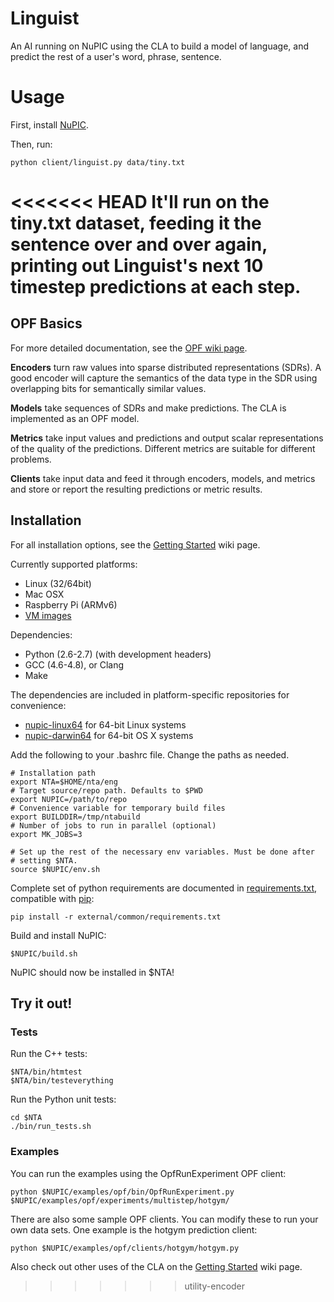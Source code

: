Linguist
========

An AI running on NuPIC using the CLA to build a model of language, and predict the rest of a user's word, phrase, sentence.

Usage
========

First, install [NuPIC](https://github.com/numenta/nupic).

Then, run:

    python client/linguist.py data/tiny.txt

<<<<<<< HEAD
It'll run on the tiny.txt dataset, feeding it the sentence over and over again, printing out Linguist's next 10 timestep predictions at each step.
=======
## OPF Basics

For more detailed documentation, see the [OPF wiki page](https://github.com/numenta/nupic/wiki/Online-Prediction-Framework).

__Encoders__ turn raw values into sparse distributed representations (SDRs).  A good encoder will capture the semantics of the data type in the SDR using overlapping bits for semantically similar values.

__Models__ take sequences of SDRs and make predictions.  The CLA is implemented as an OPF model.

__Metrics__ take input values and predictions and output scalar representations of the quality of the predictions.  Different metrics are suitable for different problems.

__Clients__ take input data and feed it through encoders, models, and metrics and store or report the resulting predictions or metric results.

## Installation

For all installation options, see the [Getting Started](https://github.com/numenta/nupic/wiki/Getting-Started) wiki page.

Currently supported platforms:
 * Linux (32/64bit)
 * Mac OSX
 * Raspberry Pi (ARMv6)
 * [VM images](https://github.com/numenta/nupic/wiki/Running-Nupic-in-a-Virtual-Machine)

Dependencies:
 * Python (2.6-2.7) (with development headers)
 * GCC (4.6-4.8), or Clang
 * Make

The dependencies are included in platform-specific repositories for convenience:

* [nupic-linux64](https://github.com/numenta/nupic-linux64) for 64-bit Linux systems
* [nupic-darwin64](https://github.com/numenta/nupic-darwin64) for 64-bit OS X systems

Add the following to your .bashrc file. Change the paths as needed.

    # Installation path
    export NTA=$HOME/nta/eng
    # Target source/repo path. Defaults to $PWD
    export NUPIC=/path/to/repo
    # Convenience variable for temporary build files
    export BUILDDIR=/tmp/ntabuild
    # Number of jobs to run in parallel (optional)
    export MK_JOBS=3

    # Set up the rest of the necessary env variables. Must be done after
    # setting $NTA.
    source $NUPIC/env.sh

Complete set of python requirements are documented in [requirements.txt](/external/common/requirements.txt),
compatible with [pip](http://www.pip-installer.org/en/latest/cookbook.html#requirements-files):

    pip install -r external/common/requirements.txt

Build and install NuPIC:

    $NUPIC/build.sh

NuPIC should now be installed in $NTA!

## Try it out!

### Tests

Run the C++ tests:

    $NTA/bin/htmtest
    $NTA/bin/testeverything

Run the Python unit tests:

    cd $NTA
    ./bin/run_tests.sh

### Examples

You can run the examples using the OpfRunExperiment OPF client:

    python $NUPIC/examples/opf/bin/OpfRunExperiment.py $NUPIC/examples/opf/experiments/multistep/hotgym/

There are also some sample OPF clients. You can modify these to run your own
data sets. One example is the hotgym prediction client:

    python $NUPIC/examples/opf/clients/hotgym/hotgym.py

Also check out other uses of the CLA on the [Getting Started](https://github.com/numenta/nupic/wiki/Getting-Started#next-steps) wiki page. 
>>>>>>> utility-encoder
